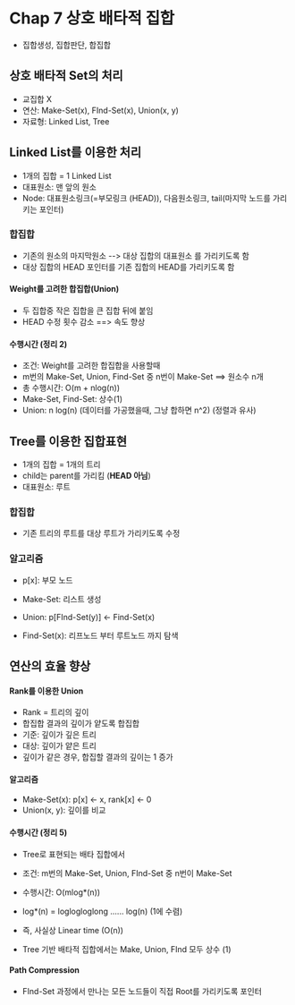 # Chap 7 상호 배타적 집합
* 집합생성, 집합판단, 합집합

## 상호 배타적 Set의 처리
* 교집합 X
* 연산: Make-Set(x), FInd-Set(x), Union(x, y)
* 자료형: Linked List, Tree

## Linked List를 이용한 처리
* 1개의 집합 = 1 Linked List
* 대표원소: 맨 앞의 원소
* Node: 대표원소링크(=부모링크 (HEAD)), 다음원소링크, tail(마지막 노드를 가리키는 포인터)

### 합집합
* 기존의 원소의 마지막원소 --> 대상 집합의 대표원소 를 가리키도록 함
* 대상 집합의 HEAD 포인터를 기존 집합의 HEAD를 가리키도록 함

#### Weight를 고려한 합집합(Union)
* 두 집합중 작은 집합을 큰 집합 뒤에 붙임
* HEAD 수정 횟수 감소 ==> 속도 향상

#### 수행시간 (정리 2)
* 조건: Weight를 고려한 합집합을 사용할때
* m번의 Make-Set, Union, Find-Set 중 n번이 Make-Set ==> 원소수 n개
* 총 수행시간: O(m + nlog(n))
* Make-Set, Find-Set: 상수(1)
* Union: n log(n) (데이터를 가공했을때, 그냥 합하면 n^2) (정렬과 유사)

## Tree를 이용한 집합표현
* 1개의 집합 = 1개의 트리
* child는 parent를 가리킴 (<b>HEAD 아님</b>)
* 대표원소: 루트

### 합집합
* 기존 트리의 루트를 대상 루트가 가리키도록 수정

### 알고리즘
* p[x]: 부모 노드

* Make-Set: 리스트 생성
* Union: p[FInd-Set(y)] <- Find-Set(x)
* Find-Set(x): 리프노드 부터 루트노드 까지 탐색

## 연산의 효율 향상
#### Rank를 이용한 Union
* Rank = 트리의 깊이
* 합집합 결과의 깊이가 얕도록 합집합
* 기준: 깊이가 깊은 트리
* 대상: 깊이가 얕은 트리
* 깊이가 같은 경우, 합집할 결과의 깊이는 1 증가

#### 알고리즘
* Make-Set(x): p[x] <- x, rank[x] <- 0
* Union(x, y): 깊이를 비교

#### 수행시간 (정리 5)
* Tree로 표현되는 배타 집합에서
* 조건: m번의 Make-Set, Union, FInd-Set 중 n번이 Make-Set
* 수행시간: O(mlog*(n))
* log*(n) = loglogloglong ...... log(n)  (1에 수렴)
* 즉, 사실상 Linear time (O(n))

* Tree 기반 배타적 집합에서는 Make, Union, FInd 모두 상수 (1)

#### Path Compression
* FInd-Set 과정에서 만나는 모든 노드들이 직접 Root를 가리키도록 포인터